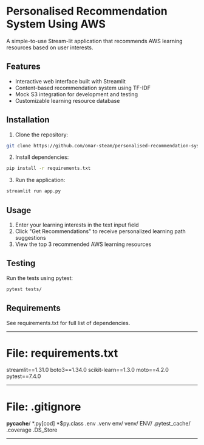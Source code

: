 # Personalised Recommendation System Using AWS
A simple-to-use Stream-lit application that recommends AWS learning resources based on user interests.

## Features
- Interactive web interface built with Streamlit
- Content-based recommendation system using TF-IDF
- Mock S3 integration for development and testing
- Customizable learning resource database

## Installation

1. Clone the repository:
```bash
git clone https://github.com/omar-steam/personalised-recommendation-system
```

2. Install dependencies:
```bash
pip install -r requirements.txt
```

3. Run the application:
```bash
streamlit run app.py
```

## Usage
1. Enter your learning interests in the text input field
2. Click "Get Recommendations" to receive personalized learning path suggestions
3. View the top 3 recommended AWS learning resources

## Testing
Run the tests using pytest:
```bash
pytest tests/
```

## Requirements
See requirements.txt for full list of dependencies.

---

# File: requirements.txt
streamlit==1.31.0
boto3==1.34.0
scikit-learn==1.3.0
moto==4.2.0
pytest==7.4.0

---

# File: .gitignore
__pycache__/
*.py[cod]
*$py.class
.env
.venv
env/
venv/
ENV/
.pytest_cache/
.coverage
.DS_Store

---

